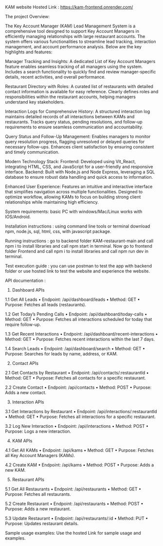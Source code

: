 KAM website Hosted Link : https://kam-frontend.onrender.com/

The project Overview:

The Key Account Manager (KAM) Lead Management System is a comprehensive tool designed to support Key Account Managers in efficiently managing relationships with large restaurant accounts. The system offers various functionalities to streamline lead tracking, interaction management, and account performance analysis. Below are the key highlights and features:

Manager Tracking and Insights:
A dedicated List of Key Account Managers feature enables seamless tracking of all managers using the system.
Includes a search functionality to quickly find and review manager-specific details, recent activities, and overall performance.

Restaurant Directory with Roles:
A curated list of restaurants with detailed contact information is available for easy reference.
Clearly defines roles and responsibilities within the restaurant accounts, helping managers understand key stakeholders.

Interaction Logs for Comprehensive History:
A structured interaction log maintains detailed records of all interactions between KAMs and restaurants.
Tracks query status, pending resolutions, and follow-up requirements to ensure seamless communication and accountability.

Query Status and Follow-Up Management:
Enables managers to monitor query resolution progress, flagging unresolved or delayed queries for necessary follow-ups.
Enhances client satisfaction by ensuring consistent and timely communication.

Modern Technology Stack:
Frontend: Developed using Vit_React, integrating HTML, CSS, and JavaScript for a user-friendly and responsive interface.
Backend: Built with Node.js and Node Express, leveraging a SQL database to ensure robust data handling and quick access to information.

Enhanced User Experience:
Features an intuitive and interactive interface that simplifies navigation across multiple functionalities.
Designed to optimize workflow, allowing KAMs to focus on building strong client relationships while maintaining high efficiency.

System requirements:   basic PC with windows/Mac/Linux works with IOS/Android.

Installation instructions :  using command line tools or terminal download npm, node.js, sql, html, css, with javascript package.

Running instructions : go to backend folder KAM-restaurant-main and call npm i to install libraries and call npm start in terminal.
Now go to frontend folder Frontend and call npm i to install libraries and call npm run dev in terminal.

Test execution guide : you can use postman to test the app with backend folder or use hosted link to test the website and experience the website.

API documentation : 
1. Dashboard APIs

1.1 Get All Leads
	•	Endpoint: /api/dashboard/leads
	•	Method: GET
	•	Purpose: Fetches all leads (restaurants).

 1.2 Get Today’s Pending Calls
	•	Endpoint: /api/dashboard/today-calls
	•	Method: GET
	•	Purpose: Fetches all interactions scheduled for today that require follow-up.

 1.3 Get Recent Interactions
	•	Endpoint: /api/dashboard/recent-interactions
	•	Method: GET
	•	Purpose: Fetches recent interactions within the last 7 days.

1.4 Search Leads
	•	Endpoint: /api/dashboard/search
	•	Method: GET
	•	Purpose: Searches for leads by name, address, or KAM.

2. Contact APIs

2.1 Get Contacts by Restaurant
	•	Endpoint: /api/contacts/:restaurantId
	•	Method: GET
	•	Purpose: Fetches all contacts for a specific restaurant.

2.2 Create Contact
	•	Endpoint: /api/contacts
	•	Method: POST
	•	Purpose: Adds a new contact.

 3. Interaction APIs

3.1 Get Interactions by Restaurant
	•	Endpoint: /api/interactions/:restaurantId
	•	Method: GET
	•	Purpose: Fetches all interactions for a specific restaurant.

 3.2 Log New Interaction
	•	Endpoint: /api/interactions
	•	Method: POST
	•	Purpose: Logs a new interaction.

4. KAM APIs

4.1 Get All KAMs
	•	Endpoint: /api/kams
	•	Method: GET
	•	Purpose: Fetches all Key Account Managers (KAMs).

4.2 Create KAM
	•	Endpoint: /api/kams
	•	Method: POST
	•	Purpose: Adds a new KAM.

 5. Restaurant APIs

5.1 Get All Restaurants
	•	Endpoint: /api/restaurants
	•	Method: GET
	•	Purpose: Fetches all restaurants.

 5.2 Create Restaurant
	•	Endpoint: /api/restaurants
	•	Method: POST
	•	Purpose: Adds a new restaurant.

 5.3 Update Restaurant
	•	Endpoint: /api/restaurants/:id
	•	Method: PUT
	•	Purpose: Updates restaurant details.

Sample usage examples: Use the hosted Link for sample usage and examples.
